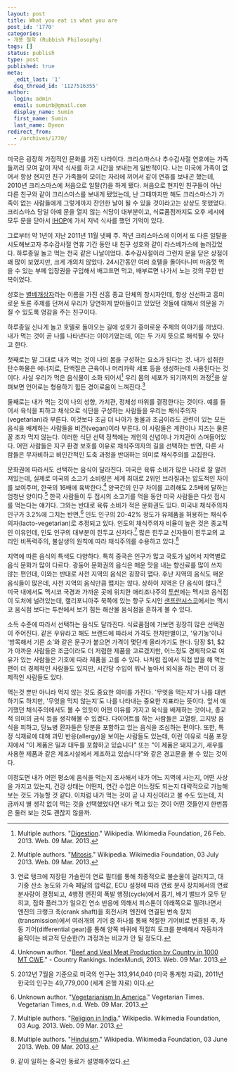 ```yaml
---
layout: post
title: What you eat is what you are
post_id: '1770'
categories:
- 개똥 철학 (Rubbish Philosophy)
tags: []
status: publish
type: post
published: true
meta:
  _edit_last: '1'
  dsq_thread_id: '1127516355'
author:
  login: admin
  email: suminb@gmail.com
  display_name: Sumin
  first_name: Sumin
  last_name: Byeon
redirect_from:
  - /archives/1770/
---
```

미국은 굉장히 가정적인 문화를 가진 나라이다. 크리스마스나 추수감사절 연휴에는 가족들끼리 모여 같이 저녁 식사를 하고 시간을 보내는게 일반적이다. 나는 미국에 가족이 없어서 항상 현지인 친구 가족들이 모이는 자리에 끼어서 같이 연휴를 보내곤 했는데, 2010년 크리스마스에 처음으로 일탈(?)을 하게 됐다. 처음으로 현지인 친구들이 아닌 다른 친구와 같이 크리스마스를 보내게 됐었는데, 난 그때까지만 해도 크리스마스가 가족이 없는 사람들에게 그렇게까지 잔인한 날이 될 수 있을 것이라고는 상상도 못했었다. 크리스마스 당일 아예 문을 열지 않는 식당이 대부분이고, 식료품점까지도 오후 세시에 모두 문을 닫아서 [IHOP](http://ko.wikipedia.org/wiki/%EC%95%84%EC%9D%B4%ED%99%89)에 가서 저녁 식사를 했던 기억이 있다.

그로부터 약 1년이 지난 2011년 11월 넷째 주. 작년 크리스마스에 이어서 또 다른 일탈을 시도해보고자 추수감사절 연휴 기간 동안 내 친구 성호와 같이 라스베가스에 놀러갔었다. 하루종일 놀고 먹는 천국 같은 나날이었다. 추수감사절이라 그런지 문을 닫은 상점이 꽤 많이 보였지만, 크게 개의치 않았다. 24시간동안 여러 호텔을 돌아다니며 마음껏 먹을 수 있는 부페 입장권을 구입해서 배고프면 먹고, 배부르면 나가서 노는 것의 무한 반복이었다.

성호는 [별베개상자](http://starpillowcase.org)라는 이름을 가진 신흥 종교 단체의 창시자인데, 항상 신선하고 흥미로운 토론 주제를 던져서 우리가 당연하게 받아들이고 있었던 것들에 대해서 의문을 가질 수 있도록 영감을 주는 친구이다.

하루종일 신나게 놀고 호텔로 돌아오는 길에 성호가 흥미로운 주제의 이야기를 꺼냈다. 내가 먹는 것이 곧 나를 나타낸다는 이야기였는데, 이는 두 가지 뜻으로 해석될 수 있다고 한다.

첫째로는 말 그대로 내가 먹는 것이 나의 몸을 구성하는 요소가 된다는 것. 내가 섭취한 탄수화물은 에너지로, 단백질은 근육이나 머리카락 세포 등을 생성하는데 사용된다는 것이다. 사실 우리가 먹은 음식물이 소화 되어서[^7] 우리 몸의 세포가 되기까지의 과정[^8]을 살펴보면 언어로는 형용하기 힘든 경이로움이 느껴진다.[^9]

둘째로는 내가 먹는 것이 나의 성향, 가치관, 정체성 따위를 결정한다는 것이다. 예를 들어서 육식을 피하고 채식으로 식단을 구성하는 사람들을 우리는 채식주의자(vegetarian)라 부른다. 이것보다 조금 더 나아가 동물과 조금이라도 관련이 있는 모든 음식을 배제하는 사람들을 비건(vegan)이라 부른다. 이 사람들은 계란이나 치즈는 물론 꿀 조차 먹지 않는다. 이러한 식단 선택 정책에는 개인의 신념이나 가치관이 스며들어있다. 어떤 사람들은 지구 환경 보호를 이유로 채식주의자의 길을 선택하는 반면, 다른 사람들은 무자비하고 비인간적인 도축 과정을 반대하는 의미로 채식주의를 고집한다.

문화권에 따라서도 선택하는 음식이 달라진다. 미국은 육류 소비가 많은 나라로 잘 알려져있는데, 실제로 미국의 소고기 소비량은 세계 최대로 2위인 브라질과는 압도적인 차이를 보여주며, 한국의 16배에 육박한다.[^1] 양국간의 인구 차이를 고려해도 2.5배에 달하는 엄청난 양이다.[^2] 한국 사람들이 두 접시의 소고기를 먹을 동안 미국 사람들은 다섯 접시를 먹는다는 얘기다. 그와는 반대로 육류 소비가 적은 문화권도 있다. 미국내 채식주의자 인구가 3.2%에 그치는 반면,[^5] 인도 인구의 20-42% 정도가 유제품을 허용하는 채식주의자(lacto-vegetarian)로 추정되고 있다. 인도의 채식주의자 비율이 높은 것은 종교적인 이유인데, 인도 인구의 대부분이 힌두교 신자다.[^4] 많은 힌두교 신자들이 힌두교의 교리인 비폭력주의, 불살생의 원칙에 따라 채식주의를 수용하고 있다.[^3]

지역에 따른 음식의 특색도 다양하다. 특히 중국은 인구가 많고 국토가 넓어서 지역별로 음식 문화가 많이 다르다. 광둥어 문화권의 음식은 매운 맛을 내는 향신료를 많이 쓰지 않는 편인데, 이와는 반대로 사천 지역의 음식은 굉장히 맵다. 후난 지역의 음식도 매운 음식들이 많은데, 사천 지역의 음식만큼 맵지는 않다. 상하이 지역은 단 음식이 많다.[^10] 미국 내에서도 멕시코 국경과 가까운 곳에 위치한 애리조나주의 [투싼](http://en.wikipedia.org/wiki/Tucson,_Arizona)에는 멕시코 음식점이 도처에 널려있는데, 캘리포니아주 북쪽에 있는 항구 도시인 [샌프란시스코](http://en.wikipedia.org/wiki/San_Francisco)에서는 멕시코 음식점 보다는 투싼에서 보기 힘든 해산물 음식점을 흔하게 볼 수 있다.

소득 수준에 따라서 선택하는 음식도 달라진다. 식료품점에 가보면 굉장히 많은 선택권이 주어진다. 같은 우유라고 해도 브랜드에 따라서 가격도 천차만별이고, '유기농'이나 '방목해서 기른 소'와 같은 문구가 붙으면 가격이 몇단계 올라가기도 한다. 당장 $1, $2가 아까운 사람들은 조금이라도 더 저렴한 제품을 고르겠지만, 어느정도 경제적으로 여유가 있는 사람들은 기호에 따라 제품을 고를 수 있다. 나처럼 집에서 직접 밥을 해 먹는 편이 더 경제적인 사람들도 있지만, 시간당 수입이 워낙 높아서 외식을 하는 편이 더 경제적인 사람들도 있다.

먹는것 뿐만 아니라 먹지 않는 것도 중요한 의미를 가진다. '무엇을 먹는지'가 나를 대변하기도 하지만, '무엇을 먹지 않는지'도 나를 나타내는 중요한 지표라는 뜻이다. 앞서 얘기했던 채식주의에서도 볼 수 있듯이 어떤 이유를 가지고 육식을 배제하는 것이나, 종교적 의미의 금식 등을 생각해볼 수 있겠다. 다이어트를 하는 사람들은 고열량, 고지방 음식을 피하고, 당뇨병 환자들은 당분을 포함하고 있는 음식을 조심하는 편이다. 또한, 특정 식재료에 대해 과민 반응(allergy)을 보이는 사람들도 있는데, 이런 이유로 식품 포장지에서 "이 제품은 밀과 대두를 포함하고 있습니다" 또는 "이 제품은 돼지고기, 새우를 사용한 제품과 같은 제조시설에서 제조하고 있습니다"와 같은 경고문을 볼 수 있는 것이다.

이정도면 내가 어떤 평소에 음식을 먹는지 조사해서 내가 어느 지역에 사는지, 어떤 사상을 가지고 있는지, 건강 상태는 어떤지, 연간 수입은 어느정도 되는지 대략적으로 가늠해보는 것도 가능할 것 같다. 이처럼 내가 먹는 것이 곧 나 자신이라고 볼 수도 있는데, 지금까지 별 생각 없이 먹는 것을 선택했었다면 내가 먹고 있는 것이 어떤 것들인지 한번쯤은 둘러 보는 것도 괜찮지 않을까.

[^1]: Unknown author. "[Beef and Veal Meat Production by Country in 1000 MT CWE](http://www.indexmundi.com/agriculture/?commodity=beef-and-veal-meat&graph=domestic-consumption)." - Country Rankings. IndexMundi, 2013. Web. 09 Mar. 2013.
[^2]: 2012년 7월을 기준으로 미국의 인구는 313,914,040 (미국 통계청 자료), 2011년 한국의 인구는 49,779,000 (세계 은행 자료) 이다.
[^3]: Multiple authors. "[Hinduism](http://en.wikipedia.org/wiki/Hinduism#Ahimsa.2C_vegetarianism_and_other_food_customs)." Wikipedia. Wikimedia Foundation, 03 June 2013. Web. 09 Mar. 2013.
[^4]: Multiple authors. "[Religion in India](http://en.wikipedia.org/wiki/Religion_in_India)." Wikipedia. Wikimedia Foundation, 03 Aug. 2013. Web. 09 Mar. 2013.
[^5]: Unknown author. "[Vegetarianism In America](http://www.vegetariantimes.com/article/vegetarianism-in-america/)." Vegetarian Times. Vegetarian Times, n.d. Web. 09 Mar. 2013.
[^7]: Multiple authors. "[Digestion](http://en.wikipedia.org/wiki/Digestion#Human_digestion_process)." Wikipedia. Wikimedia Foundation, 26 Feb. 2013. Web. 09 Mar. 2013.
[^8]: Multiple authors. "[Mitosis](http://en.wikipedia.org/wiki/Mitosis)." Wikipedia. Wikimedia Foundation, 03 July 2013. Web. 09 Mar. 2013.
[^9]: 연료 탱크에 저장된 가솔린이 연료 필터를 통해 최종적으로 불순물이 걸러지고, 대기중 산소 농도와 가속 페달의 입력값, ECU 설정에 따라 연료 분사 장치에서의 연료 분사량이 결정되고, 4행정 엔진의 폭발 행정(cycle)에서 흡기, 배기 밸브가 모두 닫히고, 점화 플러그가 일으킨 연소 반응에 의해서 피스톤이 아래쪽으로 밀려나면서 엔진의 크랭크 축(crank shaft)을 회전시켜 엔진에 연결된 변속 장치(transmission)에서 여러개의 기어 중 하나를 통해 적절한 기어비로 변경된 후, 차동 기어(differential gear)를 통해 양쪽 바퀴에 적절히 토크를 분배해서 자동차가 움직이는 비교적 단순한(?) 과정과는 비교가 안 될 정도다.
[^10]: 같이 일하는 중국인 동료가 설명해주었다.

